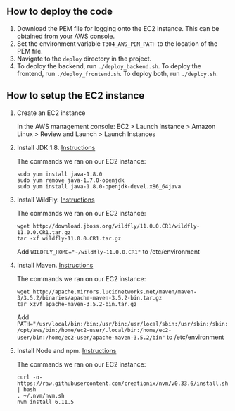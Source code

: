 

## How to deploy the code
1. Download the PEM file for logging onto the EC2 instance. This can be obtained
   from your AWS console.
2. Set the environment variable `T304_AWS_PEM_PATH` to the location of the PEM
   file.
3. Navigate to the `deploy` directory in the project.
4. To deploy the backend, run `./deploy_backend.sh`. To deploy the frontend, run
   `./deploy_frontend.sh`. To deploy both, run `./deploy.sh`.

## How to setup the EC2 instance
1. Create an EC2 instance

    In the AWS management console: EC2 > Launch Instance > Amazon Linux > Review
    and Launch > Launch Instances

2. Install JDK
   1.8. [Instructions](https://serverfault.com/questions/664643/how-can-i-upgrade-to-java-1-8-on-an-amazon-linux-server)

    The commands we ran on our EC2 instance:
    ```
    sudo yum install java-1.8.0
    sudo yum remove java-1.7.0-openjdk
    sudo yum install java-1.8.0-openjdk-devel.x86_64java
    ```

3. Install
   WildFly. [Instructions](https://docs.jboss.org/author/display/WFLY8/Getting+Started+Guide#GettingStartedGuide-Installation)

    The commands we ran on our EC2 instance:
    ```
    wget http://download.jboss.org/wildfly/11.0.0.CR1/wildfly-11.0.0.CR1.tar.gz
    tar -xf wildfly-11.0.0.CR1.tar.gz
    ```
    Add `WILDFLY_HOME="~/wildfly-11.0.0.CR1"` to /etc/environment

3. Install Maven. [Instructions](https://maven.apache.org/install.html)

    The commands we ran on our EC2 instance:
    ```
    wget http://apache.mirrors.lucidnetworks.net/maven/maven-3/3.5.2/binaries/apache-maven-3.5.2-bin.tar.gz
    tar xzvf apache-maven-3.5.2-bin.tar.gz
    ```
    Add `PATH="/usr/local/bin:/bin:/usr/bin:/usr/local/sbin:/usr/sbin:/sbin:/opt/aws/bin:/home/ec2-user/.local/bin:/home/ec2-user/bin:/home/ec2-user/apache-maven-3.5.2/bin"` to /etc/environment

4. Install Node and
   npm. [Instructions](http://blog.teamtreehouse.com/install-node-js-npm-linux)

    The commands we ran on our EC2 instance:
    ```
    curl -o- https://raw.githubusercontent.com/creationix/nvm/v0.33.6/install.sh | bash
    . ~/.nvm/nvm.sh
    nvm install 6.11.5
    ```
